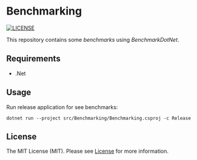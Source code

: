 # Benchmarking

[![LICENSE](https://img.shields.io/badge/license-MIT-green)](LICENSE)

This repository contains some _benchmarks_ using _BenchmarkDotNet_.

## Requirements

- .Net

## Usage

Run release application for see benchmarks:

```console
dotnet run --project src/Benchmarking/Benchmarking.csproj -c Release
```

## License

The MIT License (MIT). Please see [License](LICENSE) for more information.
